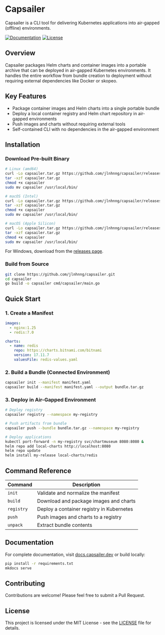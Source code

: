 # Capsailer

Capsailer is a CLI tool for delivering Kubernetes applications into air-gapped (offline) environments.

[![Documentation](https://img.shields.io/badge/docs-capsailer.dev-blue)](https://docs.capsailer.dev/)
[![License](https://img.shields.io/badge/license-MIT-green)](LICENSE)

## Overview

Capsailer packages Helm charts and container images into a portable archive that can be deployed in air-gapped Kubernetes environments. It handles the entire workflow from bundle creation to deployment without requiring external dependencies like Docker or skopeo.

## Key Features

- Package container images and Helm charts into a single portable bundle
- Deploy a local container registry and Helm chart repository in air-gapped environments
- Push images and charts without requiring external tools
- Self-contained CLI with no dependencies in the air-gapped environment

## Installation

### Download Pre-built Binary

```bash
# Linux (amd64)
curl -Lo capsailer.tar.gz https://github.com/jlnhnng/capsailer/releases/latest/download/capsailer-linux-amd64.tar.gz
tar -xzf capsailer.tar.gz
chmod +x capsailer
sudo mv capsailer /usr/local/bin/

# macOS (Intel)
curl -Lo capsailer.tar.gz https://github.com/jlnhnng/capsailer/releases/latest/download/capsailer-darwin-amd64.tar.gz
tar -xzf capsailer.tar.gz
chmod +x capsailer
sudo mv capsailer /usr/local/bin/

# macOS (Apple Silicon)
curl -Lo capsailer.tar.gz https://github.com/jlnhnng/capsailer/releases/latest/download/capsailer-darwin-arm64.tar.gz
tar -xzf capsailer.tar.gz
chmod +x capsailer
sudo mv capsailer /usr/local/bin/
```

For Windows, download from the [releases page](https://github.com/jlnhnng/capsailer/releases/latest).

### Build from Source

```bash
git clone https://github.com/jlnhnng/capsailer.git
cd capsailer
go build -o capsailer cmd/capsailer/main.go
```

## Quick Start

### 1. Create a Manifest

```yaml
images:
  - nginx:1.25
  - redis:7.0

charts:
  - name: redis
    repo: https://charts.bitnami.com/bitnami
    version: 17.11.7
    valuesFile: redis-values.yaml
```

### 2. Build a Bundle (Connected Environment)

```bash
capsailer init --manifest manifest.yaml
capsailer build --manifest manifest.yaml --output bundle.tar.gz
```

### 3. Deploy in Air-Gapped Environment

```bash
# Deploy registry
capsailer registry --namespace my-registry

# Push artifacts from bundle
capsailer push --bundle bundle.tar.gz --namespace my-registry

# Deploy applications
kubectl port-forward -n my-registry svc/chartmuseum 8080:8080 &
helm repo add local-charts http://localhost:8080
helm repo update
helm install my-release local-charts/redis
```

## Command Reference

| Command | Description |
|---------|-------------|
| `init` | Validate and normalize the manifest |
| `build` | Download and package images and charts |
| `registry` | Deploy a container registry in Kubernetes |
| `push` | Push images and charts to a registry |
| `unpack` | Extract bundle contents |

## Documentation

For complete documentation, visit [docs.capsailer.dev](https://docs.capsailer.dev/) or build locally:

```bash
pip install -r requirements.txt
mkdocs serve
```

## Contributing

Contributions are welcome! Please feel free to submit a Pull Request.

## License

This project is licensed under the MIT License - see the [LICENSE](LICENSE) file for details. 